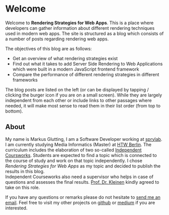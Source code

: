 # Welcome

Welcome to **Rendering Strategies for Web Apps**.
This is a place where developers can gather information about different rendering techniques used in modern web apps.
The site is structured as a blog which consists of a number of posts regarding rendering web apps.

The objectives of this blog are as follows:
* Get an overview of what rendering strategies exist
* Find out what it takes to add Server Side Rendering to Web Applications which were built in a modern JavaScript frontend framework
* Compare the performance of different rendering strategies in different frameworks

The blog posts are listed on the left (or can be displayed by tapping / clicking the burger icon if you are on a small screen).
While they are largely independent from each other or include links to other passages where needed, it will make most sense to read them in their list order (from top to bottom).

## About

My name is Markus Glutting, I am a Software Developer working at [sprylab](https://sprylab.com/).
I am currently studying Media Informatics (Master) at [HTW Berlin](https://www.htw-berlin.de/).
The curriculum includes the elaboration of two so-called [Independent Coursworks](https://imi-master.htw-berlin.de/studium/independent-coursework/).
Students are expected to find a topic which is connected to the course of study and work on that topic independently.
I chose *Rendering Strategies for Web Apps* as my topic and decided to publish the results in this blog.   
Independent Courseworks also need a supervisor who helps in case of questions and assesses the final results.
[Prof. Dr. Kleinen](http://home.htw-berlin.de/~kleinen/) kindly agreed to take on this role.

If you have any questions or remarks please do not hesitate to [send me an email](mailto:markus.glutting@student.htw-berlin.de).
Feel free to visit my other projects on [github](https://github.com/glutengo) or [medium](https://medium.com/@glutengo) if you are interested.

 



